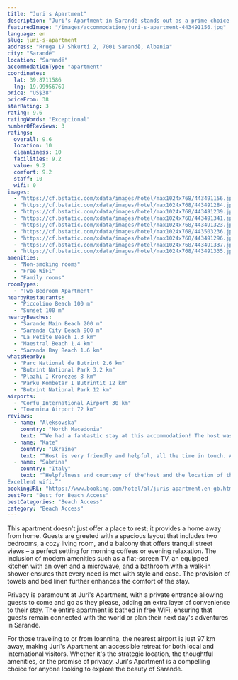 ```yaml
---
title: "Juri's Apartment"
description: "Juri's Apartment in Sarandë stands out as a prime choice for travelers seeking comfort and convenience in a vibrant location."
featuredImage: "/images/accommodation/juri-s-apartment-443491156.jpg"
language: en
slug: juri-s-apartment
address: "Rruga 17 Shkurti 2, 7001 Sarandë, Albania"
city: "Sarandë"
location: "Sarandë"
accommodationType: "apartment"
coordinates:
  lat: 39.8711586
  lng: 19.99956769
price: "US$38"
priceFrom: 38
starRating: 3
rating: 9.6
ratingWords: "Exceptional"
numberOfReviews: 3
ratings:
  overall: 9.6
  location: 10
  cleanliness: 10
  facilities: 9.2
  value: 9.2
  comfort: 9.2
  staff: 10
  wifi: 0
images:
  - "https://cf.bstatic.com/xdata/images/hotel/max1024x768/443491156.jpg?k=85601be04ee8deebaee4dcc1aad26f9c3b061149f47fc15e7dcaa1a7e8beb8ae&o=&hp=1"
  - "https://cf.bstatic.com/xdata/images/hotel/max1024x768/443491284.jpg?k=4e11f19affebe6a0460978b1fd35cf351a8028f95de45f579e3b4291bf7f4695&o=&hp=1"
  - "https://cf.bstatic.com/xdata/images/hotel/max1024x768/443491239.jpg?k=f147a0ea3adcfdf091d3a7302d0634c56537da4430e3335f6f2e5cf7dd68742c&o=&hp=1"
  - "https://cf.bstatic.com/xdata/images/hotel/max1024x768/443491341.jpg?k=cb9125d8e62b470ce2909a7affba9ade208192bc44a97219e2ca403adc82ad42&o=&hp=1"
  - "https://cf.bstatic.com/xdata/images/hotel/max1024x768/443491323.jpg?k=86742334a93fab57c9dadedd916c3603a2e4fc564a2b272001b81d109794d481&o=&hp=1"
  - "https://cf.bstatic.com/xdata/images/hotel/max1024x768/443503236.jpg?k=ca4f53c4988f4469053791f4cde53cacba3f49832d96eafe2716c963207a7aae&o=&hp=1"
  - "https://cf.bstatic.com/xdata/images/hotel/max1024x768/443491296.jpg?k=306984c1a0597c4a2f482fd5f157fee14b3f9c7f9f5de20a088d5a75a313c4bd&o=&hp=1"
  - "https://cf.bstatic.com/xdata/images/hotel/max1024x768/443491337.jpg?k=3737e56440c4594ad9527885f05d94bbb75c6a46b2277de089240827069fb154&o=&hp=1"
  - "https://cf.bstatic.com/xdata/images/hotel/max1024x768/443491335.jpg?k=549883aeb5457655b6fad91fb364c8d8c756d05c5eb5dc76baf21b2afa65ec3f&o=&hp=1"
amenities:
  - "Non-smoking rooms"
  - "Free WiFi"
  - "Family rooms"
roomTypes:
  - "Two-Bedroom Apartment"
nearbyRestaurants:
  - "Piccolino Beach 100 m"
  - "Sunset 100 m"
nearbyBeaches:
  - "Sarande Main Beach 200 m"
  - "Saranda City Beach 900 m"
  - "La Petite Beach 1.3 km"
  - "Maestral Beach 1.4 km"
  - "Saranda Bay Beach 1.6 km"
whatsNearby:
  - "Parc National de Butrint 2.6 km"
  - "Butrint National Park 3.2 km"
  - "Plazhi I Krorezes 8 km"
  - "Parku Kombetar I Butrintit 12 km"
  - "Butrint National Park 12 km"
airports:
  - "Corfu International Airport 30 km"
  - "Ioannina Airport 72 km"
reviews:
  - name: "Aleksovska"
    country: "North Macedonia"
    text: "“We had a fantastic stay at this accommodation! The host was incredibly friendly and made me feel right at home. The location was perfect, with easy access to both the beautiful beach and the bustling city center. Ideal location with the beach just...”"
  - name: "Kate"
    country: "Ukraine"
    text: "“Host is very friendly and helpful, all the time in touch. Apartment has comfortable and fully equipped kitchen. AC are new and work good. Location is great: near to the restaurants, grocery stores, city center, promenade and beach. Wifi is good...”"
  - name: "Sabrina"
    country: "Italy"
    text: "“Helpfulness and courtesy of the'host and the location of the'apartment.
Excellent wifi.”"
bookingURL: "https://www.booking.com/hotel/al/juris-apartment.en-gb.html?aid=8035640"
bestFor: "Best for Beach Access"
bestCategories: "Beach Access"
category: "Beach Access"
---
```


This apartment doesn't just offer a place to rest; it provides a home away from home. Guests are greeted with a spacious layout that includes two bedrooms, a cozy living room, and a balcony that offers tranquil street views – a perfect setting for morning coffees or evening relaxation. The inclusion of modern amenities such as a flat-screen TV, an equipped kitchen with an oven and a microwave, and a bathroom with a walk-in shower ensures that every need is met with style and ease. The provision of towels and bed linen further enhances the comfort of the stay.

Privacy is paramount at Juri's Apartment, with a private entrance allowing guests to come and go as they please, adding an extra layer of convenience to their stay. The entire apartment is bathed in free WiFi, ensuring that guests remain connected with the world or plan their next day's adventures in Sarandë.

For those traveling to or from Ioannina, the nearest airport is just 97 km away, making Juri's Apartment an accessible retreat for both local and international visitors. Whether it's the strategic location, the thoughtful amenities, or the promise of privacy, Juri's Apartment is a compelling choice for anyone looking to explore the beauty of Sarandë.